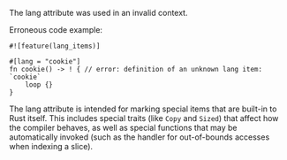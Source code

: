 The lang attribute was used in an invalid context.

Erroneous code example:

```compile_fail,E0522
#![feature(lang_items)]

#[lang = "cookie"]
fn cookie() -> ! { // error: definition of an unknown lang item: `cookie`
    loop {}
}
```

The lang attribute is intended for marking special items that are built-in to
Rust itself. This includes special traits (like `Copy` and `Sized`) that affect
how the compiler behaves, as well as special functions that may be automatically
invoked (such as the handler for out-of-bounds accesses when indexing a slice).
